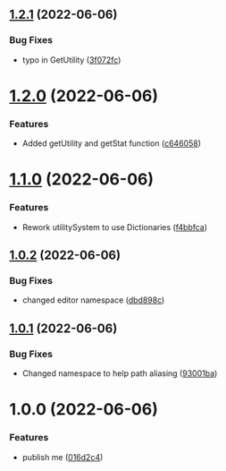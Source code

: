 ## [1.2.1](https://github.com/OpenSourceUnityPackage/UtilitySystem/compare/1.2.0...1.2.1) (2022-06-06)


### Bug Fixes

* typo in GetUtility ([3f072fc](https://github.com/OpenSourceUnityPackage/UtilitySystem/commit/3f072fcd21e43476e9afbb1b4dbfb014fbd1a234))

# [1.2.0](https://github.com/OpenSourceUnityPackage/UtilitySystem/compare/1.1.0...1.2.0) (2022-06-06)


### Features

* Added getUtility and getStat function ([c646058](https://github.com/OpenSourceUnityPackage/UtilitySystem/commit/c646058210011834a329ac98e84f1eeef832c140))

# [1.1.0](https://github.com/OpenSourceUnityPackage/UtilitySystem/compare/1.0.2...1.1.0) (2022-06-06)


### Features

* Rework utilitySystem to use Dictionaries ([f4bbfca](https://github.com/OpenSourceUnityPackage/UtilitySystem/commit/f4bbfca35c8a8c9eedc97b97caa943ea49d8c0c4))

## [1.0.2](https://github.com/OpenSourceUnityPackage/UtilitySystem/compare/1.0.1...1.0.2) (2022-06-06)


### Bug Fixes

* changed editor namespace ([dbd898c](https://github.com/OpenSourceUnityPackage/UtilitySystem/commit/dbd898caf5d8e3c5424d7c1f879698cf4b487185))

## [1.0.1](https://github.com/OpenSourceUnityPackage/UtilitySystem/compare/1.0.0...1.0.1) (2022-06-06)


### Bug Fixes

* Changed namespace to help path aliasing ([93001ba](https://github.com/OpenSourceUnityPackage/UtilitySystem/commit/93001baf15001877b37bff086ffe9952de5ff894))

# 1.0.0 (2022-06-06)


### Features

* publish me ([016d2c4](https://github.com/OpenSourceUnityPackage/UtilitySystem/commit/016d2c4944ecb0cc0eb4da5b7ba1de9bcf130d62))
